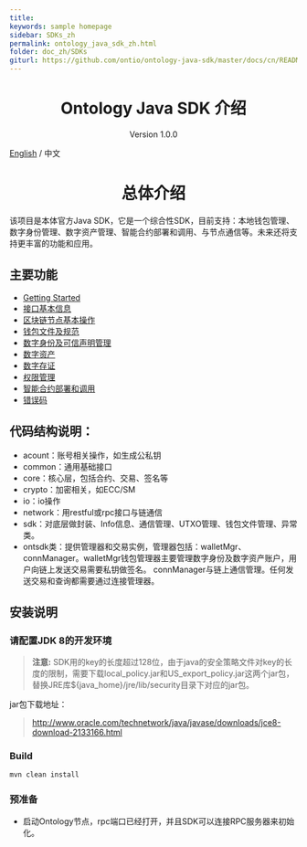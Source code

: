 ```yaml
---
title:
keywords: sample homepage
sidebar: SDKs_zh
permalink: ontology_java_sdk_zh.html
folder: doc_zh/SDKs
giturl: https://github.com/ontio/ontology-java-sdk/master/docs/cn/README.md
---
```


<h1 align="center"> Ontology Java SDK 介绍 </h1>

<p align="center" class="version">Version 1.0.0 </p>

[English](./ontology_java_sdk_en.html) / 中文

<h1 align="center">总体介绍</h1>





该项目是本体官方Java SDK，它是一个综合性SDK，目前支持：本地钱包管理、数字身份管理、数字资产管理、智能合约部署和调用、与节点通信等。未来还将支持更丰富的功能和应用。

## 主要功能

- [Getting Started](./ontology_java_sdk_get_start_zh.html)
- [接口基本信息](./ontology_java_sdk_interface_zh.html)
- [区块链节点基本操作](./ontology_java_sdk_basic_zh.html)
- [钱包文件及规范](./Wallet_File_Specification_en.html)
- [数字身份及可信声明管理](./ontology_java_sdk_identity_claim_zh.html)
- [数字资产](./ontology_java_sdk_asset_zh.html)
- [数字存证](./ontology_java_sdk_attest_zh.html)
- [权限管理](./ontology_java_sdk_auth_zh.html)
- [智能合约部署和调用](./ontology_java_sdk_smartcontract_zh.html)
- [错误码](./ontology_java_sdk_errorcode_zh.html)


## 代码结构说明：

* acount：账号相关操作，如生成公私钥
* common：通用基础接口
* core：核心层，包括合约、交易、签名等
* crypto：加密相关，如ECC/SM
* io：io操作
* network：用restful或rpc接口与链通信
* sdk：对底层做封装、Info信息、通信管理、UTXO管理、钱包文件管理、异常类。
* ontsdk类：提供管理器和交易实例，管理器包括：walletMgr、connManager。walletMgr钱包管理器主要管理数字身份及数字资产账户，用户向链上发送交易需要私钥做签名。 connManager与链上通信管理。任何发送交易和查询都需要通过连接管理器。

## 安装说明

### 请配置JDK 8的开发环境

> **注意:**  SDK用的key的长度超过128位，由于java的安全策略文件对key的长度的限制，需要下载local_policy.jar和US_export_policy.jar这两个jar包，替换JRE库${java_home}/jre/lib/security目录下对应的jar包。

jar包下载地址：

>http://www.oracle.com/technetwork/java/javase/downloads/jce8-download-2133166.html


### Build

```
mvn clean install
```

### 预准备

* 启动Ontology节点，rpc端口已经打开，并且SDK可以连接RPC服务器来初始化。
